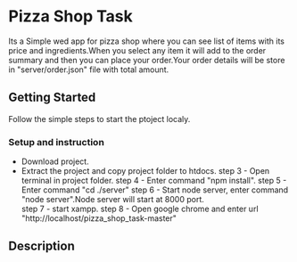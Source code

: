 # Pizza Shop Task

Its a Simple wed app for pizza shop where you can see list of items with its price and ingredients.When you select any item it will add to the order summary and then you can place your order.Your order details will be store in "server/order.json" file with total amount.

## Getting Started

Follow the simple steps to start the ptoject localy.

### Setup and instruction

* Download project.
* Extract the project and copy project folder to htdocs.
step 3 - Open terminal in project folder.
step 4 - Enter command "npm install".
step 5 - Enter command "cd ./server" 
step 6 - Start node server, enter command "node server".Node server will start at 8000 port.  
step 7 - start xampp.
step 8 - Open google chrome and enter url "http://localhost/pizza_shop_task-master"

## Description

